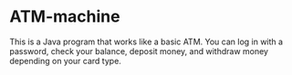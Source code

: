 # ATM-machine
This is a Java program that works like a basic ATM. You can log in with a password, check your balance, deposit money, and withdraw money depending on your card type.
